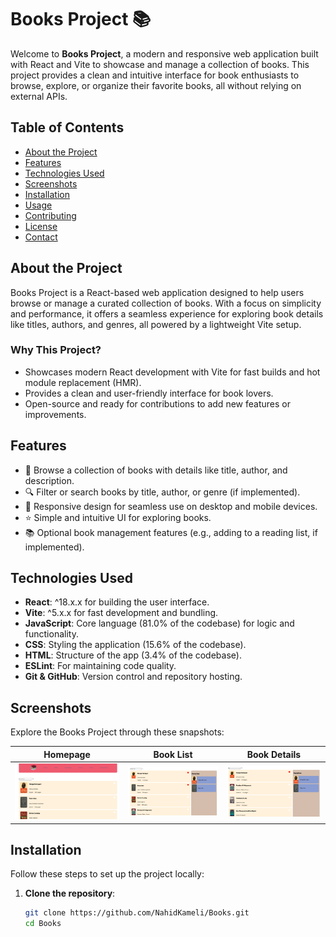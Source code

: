 # Books Project 📚

Welcome to **Books Project**, a modern and responsive web application built with React and Vite to showcase and manage a collection of books. This project provides a clean and intuitive interface for book enthusiasts to browse, explore, or organize their favorite books, all without relying on external APIs.

## Table of Contents
- [About the Project](#about-the-project)
- [Features](#features)
- [Technologies Used](#technologies-used)
- [Screenshots](#screenshots)
- [Installation](#installation)
- [Usage](#usage)
- [Contributing](#contributing)
- [License](#license)
- [Contact](#contact)

## About the Project
Books Project is a React-based web application designed to help users browse or manage a curated collection of books. With a focus on simplicity and performance, it offers a seamless experience for exploring book details like titles, authors, and genres, all powered by a lightweight Vite setup.

### Why This Project?
- Showcases modern React development with Vite for fast builds and hot module replacement (HMR).
- Provides a clean and user-friendly interface for book lovers.
- Open-source and ready for contributions to add new features or improvements.

## Features
- 📖 Browse a collection of books with details like title, author, and description.
- 🔍 Filter or search books by title, author, or genre (if implemented).
- 📱 Responsive design for seamless use on desktop and mobile devices.
- ⭐ Simple and intuitive UI for exploring books.
- 📚 Optional book management features (e.g., adding to a reading list, if implemented).

## Technologies Used
- **React**: ^18.x.x for building the user interface.
- **Vite**: ^5.x.x for fast development and bundling.
- **JavaScript**: Core language (81.0% of the codebase) for logic and functionality.
- **CSS**: Styling the application (15.6% of the codebase).
- **HTML**: Structure of the app (3.4% of the codebase).
- **ESLint**: For maintaining code quality.
- **Git & GitHub**: Version control and repository hosting.

## Screenshots
Explore the Books Project through these snapshots:

| Homepage | Book List | Book Details |
|----------|-----------|--------------|
| <img src="./screenshots/screenshot1.png" alt="Homepage" width="300"/> | <img src="./screenshots/screenshot2.png" alt="Book List" width="300"/> | <img src="./screenshots/screenshot3.png" alt="Book Details" width="300"/> |

<!-- Replace screenshot1.png, screenshot2.png, etc., with your actual screenshot file names -->

## Installation
Follow these steps to set up the project locally:

1. **Clone the repository**:
   ```bash
   git clone https://github.com/NahidKameli/Books.git
   cd Books
